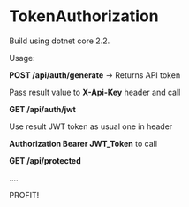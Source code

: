 # TokenAuthorization
Build using dotnet core 2.2.

Usage:

**POST /api/auth/generate** -> Returns API token

Pass result value to **X-Api-Key** header and call

**GET /api/auth/jwt**

Use result JWT token as usual one in header

**Authorization Bearer JWT_Token** to call

**GET /api/protected**

....

PROFIT!
